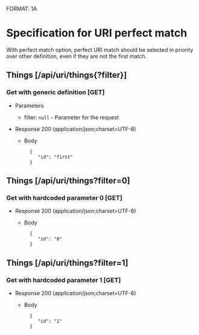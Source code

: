 FORMAT: 1A

# Specification for URI perfect match
With perfect match option, perfect URI match should be selected in priority over
other definition, even if they are not the first match.

## Things [/api/uri/things{?filter}]

### Get with generic definition [GET]

+ Parameters
    + filter: `null` - Parameter for the request

+ Response 200 (application/json;charset=UTF-8)

    + Body

            {
               "id": "first"
            }

## Things [/api/uri/things?filter=0]

### Get with hardcoded parameter 0 [GET]

+ Response 200 (application/json;charset=UTF-8)

    + Body

            {
               "id": "0"
            }

## Things [/api/uri/things?filter=1]

### Get with hardcoded parameter 1 [GET]

+ Response 200 (application/json;charset=UTF-8)

    + Body

            {
               "id": "1"
            }

